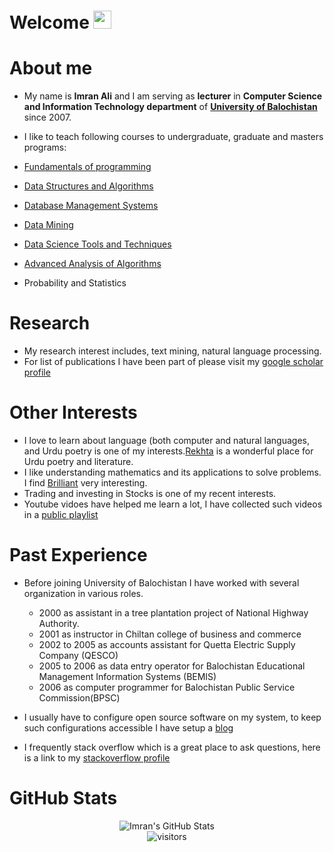 # Welcome <img src="https://media.giphy.com/media/hvRJCLFzcasrR4ia7z/giphy.gif" width="29px">

# About me

- My name is **Imran Ali** and I am serving as **lecturer** in **Computer Science and Information Technology department** of **[University of Balochistan](http://web.uob.edu.pk/uob/index.php)** since 2007.
- I like to teach following courses to undergraduate, graduate and masters programs:

- [Fundamentals of programming](https://github.com/beyond2013/progintro)
- [Data Structures and Algorithms](https://github.com/beyond2013/dsa)
- [Database Management Systems](https://github.com/beyond2013/dbs)
- [Data Mining](https://github.com/beyond2013/datamining)
- [Data Science Tools and Techniques](https://github.com/beyond2013/DataScience)
- [Advanced Analysis of Algorithms](https://github.com/beyond2013/AlgoAnalysis)
- Probability and Statistics


# Research 

- My research interest includes, text mining, natural language processing.
- For list of publications I have been part of please visit my [google scholar profile](https://scholar.google.com/citations?user=uGTl_jIAAAAJ&hl=en)

# Other Interests

- I love to learn about language (both computer and natural languages, and Urdu poetry is one of my interests.[Rekhta](https://rekhta.org/) is a wonderful place for Urdu poetry and literature.
- I like understanding mathematics and its applications to solve problems. I find [Brilliant](https://brilliant.org/) very interesting.
- Trading and investing in Stocks is one of my recent interests.
- Youtube vidoes have helped me learn a lot, I have collected such videos in a [public playlist](https://youtube.com/playlist?list=PLbfQBZgkspc_DuVZLTXMevddynmAQbJbf)

# Past Experience

- Before joining University of Balochistan I have worked with several organization in various roles.

  + 2000 as assistant in a tree plantation project of National Highway Authority.
  + 2001 as instructor in Chiltan college of business and commerce  
  + 2002 to 2005 as accounts assistant for Quetta Electric Supply Company (QESCO)  
  + 2005 to 2006 as data entry operator for Balochistan Educational Management Information Systems (BEMIS)  
  + 2006 as computer programmer for Balochistan Public Service Commission(BPSC)  

- I usually have to configure open source software on my system, to keep such configurations accessible I have setup a [blog](https://beyond2013.github.io/cmdcfg)
- I frequently stack overflow which is a great place to ask questions, here is a link to my [stackoverflow profile](https://stackoverflow.com/users/923194/imran-ali?tab=profile)

# GitHub Stats
<div align="center">
<img src="https://github-readme-stats.vercel.app/api?username=beyond2013&show_icons=true&hide_border=true" alt="Imran's GitHub Stats">
</div>

<div align="center">
<img src="https://visitor-badge.laobi.icu/badge?page_id=beyond2013.beyond2013" alt="visitors">
</div>
